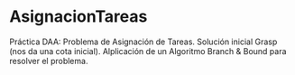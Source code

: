 AsignacionTareas
================

Práctica DAA: Problema de Asignación de Tareas. Solución inicial Grasp (nos da una cota inicial). Alplicación de un Algoritmo Branch &amp; Bound para resolver el problema.
